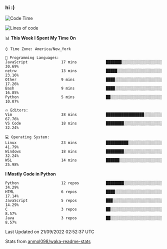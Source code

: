 ### hi :)

<!--START_SECTION:waka-->
![Code Time](http://img.shields.io/badge/Code%20Time-938%20hrs%202%20mins-blue)

![Lines of code](https://img.shields.io/badge/From%20Hello%20World%20I%27ve%20Written-599%20Thousand%20lines%20of%20code-blue)

📊 **This Week I Spent My Time On** 

```text
⌚︎ Time Zone: America/New_York

💬 Programming Languages: 
JavaScript               17 mins             ███████░░░░░░░░░░░░░░░░░░   30.69% 
netrw                    13 mins             █████░░░░░░░░░░░░░░░░░░░░   23.16% 
Other                    9 mins              ████░░░░░░░░░░░░░░░░░░░░░   17.26% 
Bash                     9 mins              ████░░░░░░░░░░░░░░░░░░░░░   16.85% 
Python                   5 mins              ██░░░░░░░░░░░░░░░░░░░░░░░   10.07%

🔥 Editors: 
Vim                      38 mins             █████████████████░░░░░░░░   67.76% 
VS Code                  18 mins             ████████░░░░░░░░░░░░░░░░░   32.24%

💻 Operating System: 
Linux                    23 mins             ██████████░░░░░░░░░░░░░░░   41.79% 
Windows                  18 mins             ████████░░░░░░░░░░░░░░░░░   32.24% 
WSL                      14 mins             ██████░░░░░░░░░░░░░░░░░░░   25.98%

```

**I Mostly Code in Python** 

```text
Python                   12 repos            ████████░░░░░░░░░░░░░░░░░   34.29% 
HTML                     6 repos             ████░░░░░░░░░░░░░░░░░░░░░   17.14% 
JavaScript               5 repos             ███░░░░░░░░░░░░░░░░░░░░░░   14.29% 
C                        3 repos             ██░░░░░░░░░░░░░░░░░░░░░░░   8.57% 
Java                     3 repos             ██░░░░░░░░░░░░░░░░░░░░░░░   8.57%

```



 Last Updated on 21/09/2022 02:52:37 UTC
<!--END_SECTION:waka-->

Stats from [anmol098/waka-readme-stats](https://github.com/anmol098/waka-readme-stats)